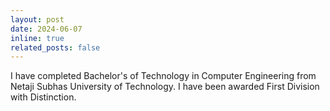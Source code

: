 ```yaml
---
layout: post
date: 2024-06-07
inline: true
related_posts: false
---
```


I have completed Bachelor's of Technology in Computer Engineering from Netaji Subhas University of Technology. I have been awarded First Division with Distinction.